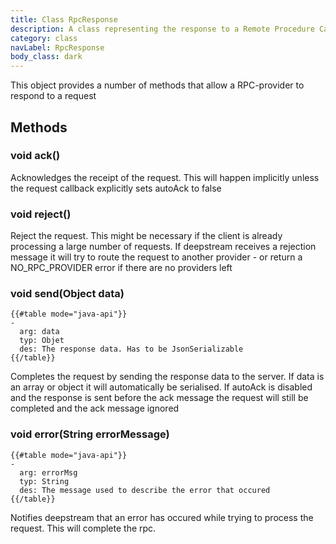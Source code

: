 ```yaml
---
title: Class RpcResponse
description: A class representing the response to a Remote Procedure Call
category: class
navLabel: RpcResponse
body_class: dark
---
```


This object provides a number of methods that allow a RPC-provider to respond to a request

## Methods

### void ack()

Acknowledges the receipt of the request. This will happen implicitly unless the request callback explicitly sets autoAck to false

### void reject()

Reject the request. This might be necessary if the client is already processing a large number of requests. If deepstream receives a rejection message it will try to route the request to another provider - or return a NO_RPC_PROVIDER error if there are no providers left

### void send(Object data)


```
{{#table mode="java-api"}}
-
  arg: data
  typ: Objet
  des: The response data. Has to be JsonSerializable
{{/table}}
```
Completes the request by sending the response data to the server. If data is an array or object it will automatically be serialised.
If autoAck is disabled and the response is sent before the ack message the request will still be completed and the ack message ignored


### void error(String errorMessage)


```
{{#table mode="java-api"}}
-
  arg: errorMsg
  typ: String
  des: The message used to describe the error that occured
{{/table}}
```

Notifies deepstream that an error has occured while trying to process the request. This will complete the rpc.